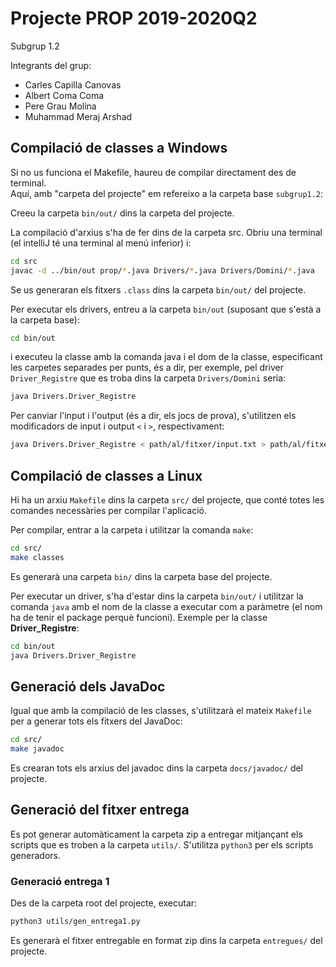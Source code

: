 # Projecte PROP 2019-2020Q2
Subgrup 1.2

Integrants del grup:
 * Carles Capilla Canovas
 * Albert Coma Coma
 * Pere Grau Molina
 * Muhammad Meraj Arshad
 
 
## Compilació de classes a Windows
Si no us funciona el Makefile, haureu de compilar directament des de terminal.  
Aquí, amb "carpeta del projecte" em refereixo a la carpeta base `subgrup1.2`:

Creeu la carpeta `bin/out/` dins la carpeta del projecte. 

La compilació d'arxius s'ha de fer
dins de la carpeta src. Obriu una terminal (el intelliJ té una terminal al menú inferior) i:
```bash
cd src
javac -d ../bin/out prop/*.java Drivers/*.java Drivers/Domini/*.java
```

Se us generaran els fitxers `.class` dins la carpeta `bin/out/` del projecte.

Per executar els drivers, entreu a la carpeta `bin/out` (suposant que s'està a la carpeta base):
```bash
cd bin/out
```

i executeu la classe amb la comanda java i el dom de la classe, especificant les carpetes separades per punts, és a dir,
per exemple, pel driver `Driver_Registre` que es troba dins la carpeta `Drivers/Domini` seria:
```bash
java Drivers.Driver_Registre
```

Per canviar l'input i l'output (és a dir, els jocs de prova), s'utilitzen els modificadors de input i output `<` i `>`, 
respectivament:

```bash
java Drivers.Driver_Registre < path/al/fitxer/input.txt > path/al/fitxer/output.txt
```
 
## Compilació de classes a Linux
Hi ha un arxiu `Makefile` dins la carpeta `src/` del projecte, que conté totes les comandes necessàries per compilar
l'aplicació.

Per compilar, entrar a la carpeta i utilitzar la comanda `make`:

```bash
cd src/
make classes
```

Es generarà una carpeta `bin/` dins la carpeta base del projecte.

Per executar un driver, s'ha d'estar dins la carpeta `bin/out/` i utilitzar la comanda `java` amb el nom de la classe a 
executar com a paràmetre (el nom ha de tenir el package perquè funcioni). Exemple per la classe **Driver_Registre**:
```bash
cd bin/out
java Drivers.Driver_Registre
```

## Generació dels JavaDoc
Igual que amb la compilació de les classes, s'utilitzarà el mateix `Makefile` per a generar tots els fitxers del JavaDoc:

```bash
cd src/
make javadoc
```

Es crearan tots els arxius del javadoc dins la carpeta `docs/javadoc/` del projecte.

## Generació del fitxer entrega
Es pot generar automàticament la carpeta zip a entregar mitjançant els scripts que es troben a la carpeta `utils/`.
S'utilitza `python3` per els scripts generadors.

### Generació entrega 1
Des de la carpeta root del projecte, executar:
```bash
python3 utils/gen_entrega1.py
```

Es generarà el fitxer entregable en format zip dins la carpeta `entregues/` del projecte.